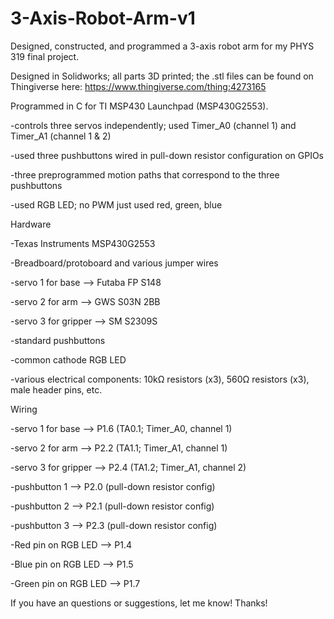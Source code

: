 # 3-Axis-Robot-Arm-v1
Designed, constructed, and programmed a 3-axis robot arm for my PHYS 319 final project.

Designed in Solidworks; all parts 3D printed; the .stl files can be found on Thingiverse here: https://www.thingiverse.com/thing:4273165


Programmed in C for TI MSP430 Launchpad (MSP430G2553).

-controls three servos independently; used Timer_A0 (channel 1) and Timer_A1 (channel 1 & 2)

-used three pushbuttons wired in pull-down resistor configuration on GPIOs

-three preprogrammed motion paths that correspond to the three pushbuttons

-used RGB LED; no PWM just used red, green, blue


Hardware

-Texas Instruments MSP430G2553

-Breadboard/protoboard and various jumper wires

-servo 1 for base     --> Futaba FP S148

-servo 2 for arm      --> GWS S03N 2BB

-servo 3 for gripper  --> SM S2309S

-standard pushbuttons

-common cathode RGB LED

-various electrical components: 10kΩ resistors (x3), 560Ω resistors (x3), male header pins, etc.

Wiring

-servo 1 for base     --> P1.6 (TA0.1; Timer_A0, channel 1)

-servo 2 for arm      --> P2.2 (TA1.1; Timer_A1, channel 1)

-servo 3 for gripper  --> P2.4 (TA1.2; Timer_A1, channel 2)

-pushbutton 1         --> P2.0 (pull-down resistor config)

-pushbutton 2         --> P2.1 (pull-down resistor config)

-pushbutton 3         --> P2.3 (pull-down resistor config)

-Red pin on RGB LED   --> P1.4

-Blue pin on RGB LED  --> P1.5

-Green pin on RGB LED --> P1.7


If you have an questions or suggestions, let me know! Thanks!

